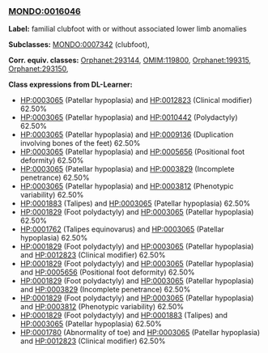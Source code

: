 
### [MONDO:0016046](http://purl.obolibrary.org/obo/MONDO_0016046)
**Label:** familial clubfoot with or without associated lower limb anomalies

**Subclasses:** [MONDO:0007342](http://purl.obolibrary.org/obo/MONDO_0007342) (clubfoot), 

**Corr. equiv. classes:** [Orphanet:293144](http://www.orpha.net/ORDO/Orphanet_293144), [OMIM:119800](http://purl.obolibrary.org/obo/OMIM_119800), [Orphanet:199315](http://www.orpha.net/ORDO/Orphanet_199315), [Orphanet:293150](http://www.orpha.net/ORDO/Orphanet_293150), 

**Class expressions from DL-Learner:**

- [HP:0003065](http://purl.obolibrary.org/obo/HP_0003065) (Patellar hypoplasia) and [HP:0012823](http://purl.obolibrary.org/obo/HP_0012823) (Clinical modifier) 62.50%
- [HP:0003065](http://purl.obolibrary.org/obo/HP_0003065) (Patellar hypoplasia) and [HP:0010442](http://purl.obolibrary.org/obo/HP_0010442) (Polydactyly) 62.50%
- [HP:0003065](http://purl.obolibrary.org/obo/HP_0003065) (Patellar hypoplasia) and [HP:0009136](http://purl.obolibrary.org/obo/HP_0009136) (Duplication involving bones of the feet) 62.50%
- [HP:0003065](http://purl.obolibrary.org/obo/HP_0003065) (Patellar hypoplasia) and [HP:0005656](http://purl.obolibrary.org/obo/HP_0005656) (Positional foot deformity) 62.50%
- [HP:0003065](http://purl.obolibrary.org/obo/HP_0003065) (Patellar hypoplasia) and [HP:0003829](http://purl.obolibrary.org/obo/HP_0003829) (Incomplete penetrance) 62.50%
- [HP:0003065](http://purl.obolibrary.org/obo/HP_0003065) (Patellar hypoplasia) and [HP:0003812](http://purl.obolibrary.org/obo/HP_0003812) (Phenotypic variability) 62.50%
- [HP:0001883](http://purl.obolibrary.org/obo/HP_0001883) (Talipes) and [HP:0003065](http://purl.obolibrary.org/obo/HP_0003065) (Patellar hypoplasia) 62.50%
- [HP:0001829](http://purl.obolibrary.org/obo/HP_0001829) (Foot polydactyly) and [HP:0003065](http://purl.obolibrary.org/obo/HP_0003065) (Patellar hypoplasia) 62.50%
- [HP:0001762](http://purl.obolibrary.org/obo/HP_0001762) (Talipes equinovarus) and [HP:0003065](http://purl.obolibrary.org/obo/HP_0003065) (Patellar hypoplasia) 62.50%
- [HP:0001829](http://purl.obolibrary.org/obo/HP_0001829) (Foot polydactyly) and [HP:0003065](http://purl.obolibrary.org/obo/HP_0003065) (Patellar hypoplasia) and [HP:0012823](http://purl.obolibrary.org/obo/HP_0012823) (Clinical modifier) 62.50%
- [HP:0001829](http://purl.obolibrary.org/obo/HP_0001829) (Foot polydactyly) and [HP:0003065](http://purl.obolibrary.org/obo/HP_0003065) (Patellar hypoplasia) and [HP:0005656](http://purl.obolibrary.org/obo/HP_0005656) (Positional foot deformity) 62.50%
- [HP:0001829](http://purl.obolibrary.org/obo/HP_0001829) (Foot polydactyly) and [HP:0003065](http://purl.obolibrary.org/obo/HP_0003065) (Patellar hypoplasia) and [HP:0003829](http://purl.obolibrary.org/obo/HP_0003829) (Incomplete penetrance) 62.50%
- [HP:0001829](http://purl.obolibrary.org/obo/HP_0001829) (Foot polydactyly) and [HP:0003065](http://purl.obolibrary.org/obo/HP_0003065) (Patellar hypoplasia) and [HP:0003812](http://purl.obolibrary.org/obo/HP_0003812) (Phenotypic variability) 62.50%
- [HP:0001829](http://purl.obolibrary.org/obo/HP_0001829) (Foot polydactyly) and [HP:0001883](http://purl.obolibrary.org/obo/HP_0001883) (Talipes) and [HP:0003065](http://purl.obolibrary.org/obo/HP_0003065) (Patellar hypoplasia) 62.50%
- [HP:0001780](http://purl.obolibrary.org/obo/HP_0001780) (Abnormality of toe) and [HP:0003065](http://purl.obolibrary.org/obo/HP_0003065) (Patellar hypoplasia) and [HP:0012823](http://purl.obolibrary.org/obo/HP_0012823) (Clinical modifier) 62.50%


